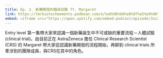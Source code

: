 ```yaml
---
title: Ep. 2. 新藥開發的臨床試驗 ft. Margaret
link: https://tmrbiotechmoments.podbean.com/e/%e6%96%b0%e8%97%a5%e9%96%8b%e7%99%bc%e7%9a%84%e8%87%a8%e5%ba%8a%e8%a9%a6%e9%a9%97-ft-margaret/
embed: <iframe src="https://open.spotify.com/embed-podcast/episode/3zv2x8DOYDjFlcgQN3oIVK" width="100%" height="232" frameborder="0" allowtransparency="true" allow="encrypted-media"></iframe>
---
```


Entry level 第一集帶大家來認識一個新藥誕生中不可或缺的重要流程－人體試驗 (clinical trial)。由目前正在 AstraZeneca 擔任 Clinical Research Scientist (CRS) 的 Margaret 帶大家從認識新藥開發的流程開始，再聊到 clinical trials 所牽涉到的團隊成員，與CRS在其中的角色。


